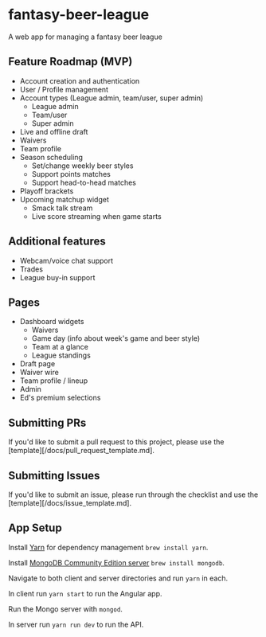 # fantasy-beer-league
A web app for managing a fantasy beer league

## Feature Roadmap (MVP)
- Account creation and authentication
- User / Profile management
- Account types (League admin, team/user, super admin)
  - League admin
  - Team/user
  - Super admin
- Live and offline draft
- Waivers
- Team profile
- Season scheduling
  - Set/change weekly beer styles
  - Support points matches
  - Support head-to-head matches
- Playoff brackets
- Upcoming matchup widget
  - Smack talk stream
  - Live score streaming when game starts


## Additional features
- Webcam/voice chat support
- Trades
- League buy-in support

## Pages
- Dashboard widgets
  - Waivers
  - Game day (info about week's game and beer style)
  - Team at a glance
  - League standings
- Draft page
- Waiver wire
- Team profile / lineup
- Admin
- Ed's premium selections

## Submitting PRs
If you'd like to submit a pull request to this project, please use the [template][/docs/pull_request_template.md].

## Submitting Issues
If you'd like to submit an issue, please run through the checklist and use the [template][/docs/issue_template.md].

## App Setup

Install [Yarn](https://yarnpkg.com/lang/en/docs/install/#mac-stable) for dependency management `brew install yarn`.

Install [MongoDB Community Edition server](https://docs.mongodb.com/manual/installation/) `brew install mongodb`.

Navigate to both client and server directories and run `yarn` in each.

In client run `yarn start` to run the Angular app.

Run the Mongo server with `mongod`.

In server run `yarn run dev` to run the API.
